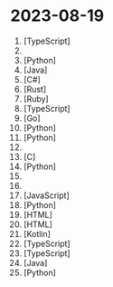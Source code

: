 # 2023-08-19

1. [](https://github.comundefined "A self-hosted, offline, ChatGPT-like chatbot. Powered by Llama 2. 100% private, with no data leaving your device.") [TypeScript]
2. [](https://github.comundefined "Repositório do lab Contribuindo em um Projeto Open Source no GitHub da Digital Innovation One.") 
3. [](https://github.comundefined "This repository contains the official implementation of the research paper, FastViT: A Fast Hybrid Vision Transformer using Structural Reparameterization") [Python]
4. [](https://github.comundefined "阿里巴巴 MySQL binlog 增量订阅&消费组件") [Java]
5. [](https://github.comundefined "虚拟桌宠模拟器 一个开源的桌宠软件, 可以内置到任何WPF应用程序") [C#]
6. [](https://github.comundefined "The System Initiative software") [Rust]
7. [](https://github.comundefined "Open, free, and portable cloud. Elastic compute, block storage (non replicated), and virtual networking services in public alpha.") [Ruby]
8. [](https://github.comundefined "Biomes is an open source sandbox MMORPG built for the web using web technologies such as Next.js, Typescript, React and WebAssembly.") [TypeScript]
9. [](https://github.comundefined "🔥 🔥 🔥 现代化、开源的 Linux 服务器运维管理面板。") [Go]
10. [](https://github.comundefined "类似按键精灵的鼠标键盘录制和自动化操作 模拟点击和键入 | automate mouse clicks and keyboard input") [Python]
11. [](https://github.comundefined "GPT-vup BIliBili | 抖音 | AI | 虚拟主播") [Python]
12. [](https://github.comundefined "Save time and maximize your profits with our JavaScript bot that performs Triangular Arbitrage on DEX's. Open-source and easy to use, start trading smarter.") 
13. [](https://github.comundefined "Public repository of the QuickJS Javascript Engine. Pull requests are not accepted. Use the mailing list to submit patches.") [C]
14. [](https://github.comundefined "Use Microsoft Edge's online text-to-speech service from Python WITHOUT needing Microsoft Edge or Windows or an API key") [Python]
15. [](https://github.comundefined "2023 HVV情报速递~") 
16. [](https://github.comundefined "搜索引擎原理") 
17. [](https://github.comundefined "📄 Create PDF files using React") [JavaScript]
18. [](https://github.comundefined "We write your reusable computer vision tools. 💜") [Python]
19. [](https://github.comundefined "💯2023年系统架构设计师（软考高级）备考资料。") [HTML]
20. [](https://github.comundefined "The OpenTF Manifesto expresses concern over HashiCorp's switch of the Terraform license from open-source to the Business Source License (BSL) and calls for the tool's return to a truly open-source license.") [HTML]
21. [](https://github.comundefined "Kotlin multiplatform / multi-format serialization") [Kotlin]
22. [](https://github.comundefined "The open-source notification infrastructure with fully functional embedded notification center") [TypeScript]
23. [](https://github.comundefined "🚀🎉📚 APITable, an API-oriented low-code platform for building collaborative apps and better than all other Airtable open-source alternatives.") [TypeScript]
24. [](https://github.comundefined "CDC Connectors for Apache Flink®") [Java]
25. [](https://github.comundefined "Focus on prompting and generating") [Python]
